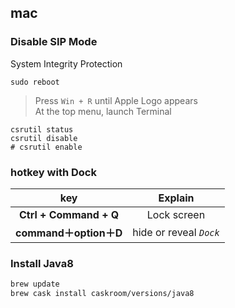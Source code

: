 ## mac

### Disable SIP Mode
System Integrity Protection

```
sudo reboot
```
> Press `Win + R` until Apple Logo appears<br>
At the top menu, launch Terminal

```
csrutil status
csrutil disable
# csrutil enable
```

### hotkey with Dock

 key | Explain
:---: | :---:
**Ctrl + Command + Q** | Lock screen
**command＋option＋D** | hide or reveal *`Dock`*


### Install Java8
```bash
brew update
brew cask install caskroom/versions/java8
```